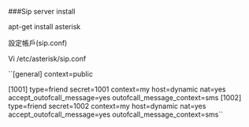 ###Sip server install

apt-get install asterisk

設定帳戶(sip.conf)

  Vi  /etc/asterisk/sip.conf

``[general]
context=public

[1001]
type=friend
secret=1001
context=my
host=dynamic
nat=yes
accept_outofcall_message=yes
outofcall_message_context=sms
[1002]
type=friend
secret=1002
context=my
host=dynamic
nat=yes
accept_outofcall_message=yes
outofcall_message_context=sms``
